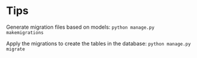 # Tips

Generate migration files based on models:
`python manage.py makemigrations`

Apply the migrations to create the tables in the database:
`python manage.py migrate`